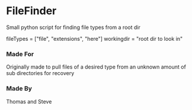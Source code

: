 FileFinder
==========

Small python script for finding file types from a root dir

fileTypes = ["file", "extensions", "here"]
workingdir = "root dir to look in"

### Made For
Originally made to pull files of a desired type from an unknown amount of sub directories for recovery

### Made By
Thomas and Steve


